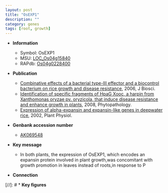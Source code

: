 ```yaml
---
layout: post
title: "OsEXP1"
description: ""
category: genes
tags: [root, growth]
---
```


* **Information**  
    + Symbol: OsEXP1  
    + MSU: [LOC_Os04g15840](http://rice.plantbiology.msu.edu/cgi-bin/ORF_infopage.cgi?orf=LOC_Os04g15840)  
    + RAPdb: [Os04g0228400](http://rapdb.dna.affrc.go.jp/viewer/gbrowse_details/irgsp1?name=Os04g0228400)  

* **Publication**  
    + [Combinative effects of a bacterial type-III effector and a biocontrol bacterium on rice growth and disease resistance](http://www.ncbi.nlm.nih.gov/pubmed?term=Combinative+effects+of+a+bacterial+type-III+effector+and+a+biocontrol+bacterium+on+rice+growth+and+disease+resistance%5BTitle%5D), 2006, J Biosci.
    + [Identification of specific fragments of HpaG Xooc, a harpin from Xanthomonas oryzae pv. oryzicola, that induce disease resistance and enhance growth in plants](http://www.ncbi.nlm.nih.gov/pubmed?term=Identification+of+specific+fragments+of+HpaG+Xooc,+a+harpin+from+Xanthomonas+oryzae+pv.+oryzicola,+that+induce+disease+resistance+and+enhance+growth+in+plants%5BTitle%5D), 2008, Phytopathology.
    + [Expression of alpha-expansin and expansin-like genes in deepwater rice](http://www.ncbi.nlm.nih.gov/pubmed?term=Expression+of+alpha-expansin+and+expansin-like+genes+in+deepwater+rice%5BTitle%5D), 2002, Plant Physiol.

* **Genbank accession number**  
    + [AK069548](http://www.ncbi.nlm.nih.gov/nuccore/AK069548)

* **Key message**  
    + In both plants, the expression of OsEXP1, which encodes an expansin protein involved in plant growth,was concomitant with growth promotion in leaves instead of roots,in response to P

* **Connection**  

[//]: # * **Key figures**  


